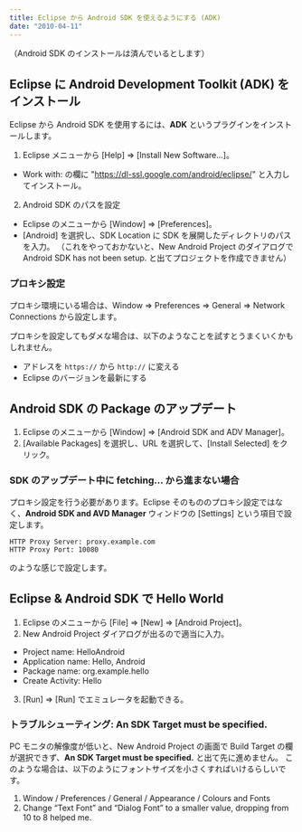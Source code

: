 ```yaml
---
title: Eclipse から Android SDK を使えるようにする (ADK)
date: "2010-04-11"
---
```


（Android SDK のインストールは済んでいるとします）

Eclipse に Android Development Toolkit (ADK) をインストール
----

Eclipse から Android SDK を使用するには、**ADK** というプラグインをインストールします。

1. Eclipse メニューから [Help] => [Install New Software...]。
  - Work with: の欄に "https://dl-ssl.google.com/android/eclipse/" と入力してインストール。
2. Android SDK のパスを設定
  - Eclipse のメニューから [Window] => [Preferences]。
  - [Android] を選択し、SDK Location に SDK を展開したディレクトリのパスを入力。
    （これをやっておかないと、New Android Project のダイアログで Android SDK has not been setup. と出てプロジェクトを作成できません）

### プロキシ設定

プロキシ環境にいる場合は、Window => Preferences => General => Network Connections から設定します。

プロキシを設定してもダメな場合は、以下のようなことを試すとうまくいくかもしれません。

* アドレスを `https://` から `http://` に変える
* Eclipse のバージョンを最新にする


Android SDK の Package のアップデート
----

1. Eclipse のメニューから [Window] => [Android SDK and ADV Manager]。
2. [Available Packages] を選択し、URL を選択して、[Install Selected] をクリック。


### SDK のアップデート中に fetching... から進まない場合

プロキシ設定を行う必要があります。Eclipse そのもののプロキシ設定ではなく、**Android SDK and AVD Manager** ウィンドウの [Settings] という項目で設定します。

```
HTTP Proxy Server: proxy.example.com
HTTP Proxy Port: 10080
```

のような感じで設定します。


Eclipse & Android SDK で Hello World
----

1. Eclipse のメニューから [File] => [New] => [Android Project]。
2. New Android Project ダイアログが出るので適当に入力。
  - Project name: HelloAndroid
  - Application name: Hello, Android
  - Package name: org.example.hello
  - Create Activity: Hello
3. [Run] => [Run] でエミュレータを起動できる。

### トラブルシューティング: An SDK Target must be specified.

PC モニタの解像度が低いと、New Android Project の画面で Build Target の欄が選択できず、**An SDK Target must be specified.** と出て先に進めません。
このような場合は、以下のようにフォントサイズを小さくすればいけるらしいです。

1. Window / Preferences / General / Appearance / Colours and Fonts
2. Change “Text Font” and “Dialog Font” to a smaller value, dropping from 10 to 8 helped me.

